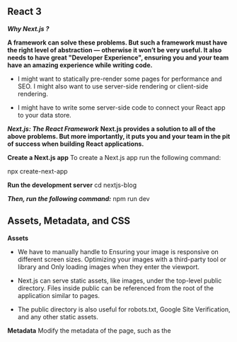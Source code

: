 ## React 3


***Why Next.js ?*** 

**A framework can solve these problems. But such a framework must have the right level of abstraction — otherwise it won’t be very useful. It also needs to have great "Developer Experience", ensuring you and your team have an amazing experience while writing code.**

- I might want to statically pre-render some pages for performance and SEO. I might also want to use server-side rendering or client-side rendering.

- I might have to write some server-side code to connect your React app to your data store.

***Next.js: The React Framework***
**Next.js provides a solution to all of the above problems. But more importantly, it puts you and your team in the pit of success when building React applications.**

**Create a Next.js app**
To create a Next.js app run the following command:

npx create-next-app 



**Run the development server**
cd nextjs-blog

***Then, run the following command:***
npm run dev


## Assets, Metadata, and CSS

**Assets**

-  We have to manually handle to Ensuring your image is responsive on different screen sizes. Optimizing your images with a third-party tool or library and Only loading images when they enter the viewport.


- Next.js can serve static assets, like images, under the top-level public directory. Files inside public can be referenced from the root of the application similar to pages.

- The public directory is also useful for robots.txt, Google Site Verification, and any other static assets.


**Metadata**
Modify the metadata of the page, such as the <title> HTML tag

- <title> is part of the <head> HTML tag, so let's dive into how we can modify the <head> tag in a Next.js page.


**CSS Styling**

- The index page already has some styles. 
- This page is using a library called styled-jsx. It’s a “CSS-in-JS” library — it lets you write CSS within a React component
